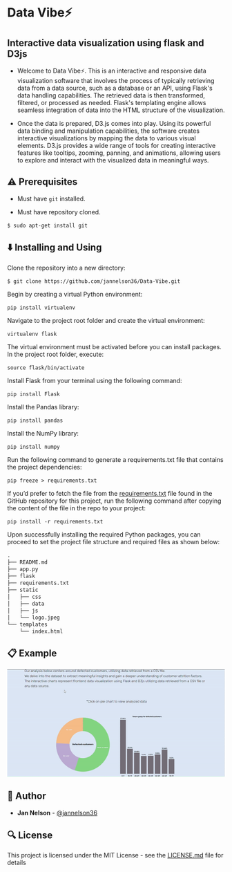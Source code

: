 # Data Vibe⚡
## Interactive data visualization using flask and D3js

* Welcome to Data Vibe⚡. 
This is an interactive and responsive data visualization software that involves the process of typically retrieving data from a data source, such as a database or an API, using Flask's data handling capabilities. 
The retrieved data is then transformed, filtered, or processed as needed. Flask's templating engine allows seamless integration of data into the HTML structure of the visualization.

* Once the data is prepared, D3.js comes into play. 
Using its powerful data binding and manipulation capabilities, the software creates interactive visualizations by mapping the data to various visual elements. 
D3.js provides a wide range of tools for creating interactive features like tooltips, zooming, panning, and animations, allowing users to explore and interact with the visualized data in meaningful ways.


## :warning: Prerequisites

* Must have `git` installed.

* Must have repository cloned.

```
$ sudo apt-get install git
```


## :arrow_down: Installing and Using

Clone the repository into a new directory:

```
$ git clone https://github.com/jannelson36/Data-Vibe.git
```
Begin by creating a virtual Python environment:

```
pip install virtualenv
```

Navigate to the project root folder and create the virtual environment:

```
virtualenv flask
```

The virtual environment must be activated before you can install packages. In the project root folder, execute:

```
source flask/bin/activate
```

Install Flask from your terminal using the following command:

```
pip install Flask
```

Install the Pandas library:

```
pip install pandas
```

Install the NumPy library:

```
pip install numpy
```

Run the following command to generate a requirements.txt file that contains the project dependencies:

```
pip freeze > requirements.txt
```

If you’d prefer to fetch the file from the [requirements.txt](./requirements.txt) file found in the GitHub repository for this project, run the following command after copying the content of the file in the repo to your project:

```
pip install -r requirements.txt
```

Upon successfully installing the required Python packages, you can proceed to set the project file structure and required files as shown below:
```
.
├── README.md
├── app.py
├── flask
├── requirements.txt
├── static
│   ├── css
│   ├── data
│   ├── js
│   └── logo.jpeg
└── templates
    └── index.html
```

## :clipboard: Example

![Demo](static/home.gif)


## :blue_book: Author

* **Jan Nelson** - [@jannelson36](https://github.com/jannelson36)


## :mag: License

This project is licensed under the MIT License - see the [LICENSE.md](LICENSE.md) file for details

